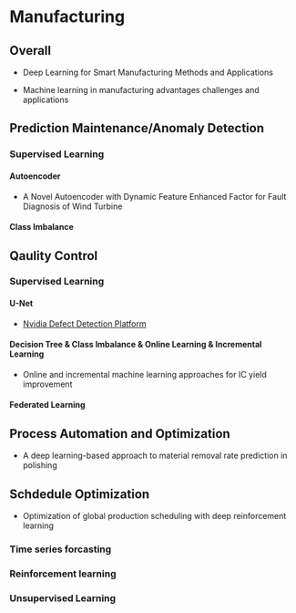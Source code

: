 # Manufacturing

## Overall

* Deep Learning for Smart Manufacturing Methods and Applications

* Machine learning in manufacturing advantages challenges and applications

## Prediction Maintenance/Anomaly Detection

### Supervised Learning

#### Autoencoder

* A Novel Autoencoder with Dynamic Feature Enhanced Factor for Fault Diagnosis of Wind Turbine

#### Class Imbalance


## Qaulity Control

### Supervised Learning

#### U-Net

* [Nvidia Defect Detection Platform](https://devblogs.nvidia.com/automatic-defect-inspection-using-the-nvidia-end-to-end-deep-learning-platform/)

#### Decision Tree & Class Imbalance & Online Learning & Incremental Learning

* Online and incremental machine learning approaches for IC yield improvement

#### Federated Learning

## Process Automation and Optimization

* A deep learning-based approach to material removal rate prediction in polishing

## Schdedule Optimization

* Optimization of global production scheduling with deep reinforcement learning

### Time series forcasting

### Reinforcement learning

### Unsupervised Learning
